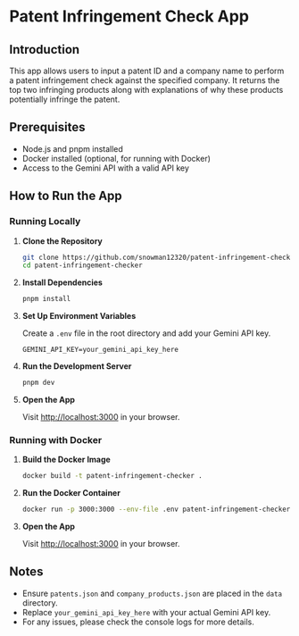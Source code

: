 # Patent Infringement Check App

## Introduction
This app allows users to input a patent ID and a company name to perform a patent infringement check against the specified company. It returns the top two infringing products along with explanations of why these products potentially infringe the patent.

## Prerequisites
- Node.js and pnpm installed
- Docker installed (optional, for running with Docker)
- Access to the Gemini API with a valid API key

## How to Run the App

### Running Locally

1. **Clone the Repository**

   ```bash
   git clone https://github.com/snowman12320/patent-infringement-checker.git
   cd patent-infringement-checker
   ```

2. **Install Dependencies**

   ```bash
   pnpm install
   ```

3. **Set Up Environment Variables**

   Create a `.env` file in the root directory and add your Gemini API key.

   ```env
   GEMINI_API_KEY=your_gemini_api_key_here
   ```

4. **Run the Development Server**

   ```bash
   pnpm dev
   ```

5. **Open the App**

   Visit [http://localhost:3000](http://localhost:3000) in your browser.

### Running with Docker

1. **Build the Docker Image**

   ```bash
   docker build -t patent-infringement-checker .
   ```

2. **Run the Docker Container**

   ```bash
   docker run -p 3000:3000 --env-file .env patent-infringement-checker
   ```

3. **Open the App**

   Visit [http://localhost:3000](http://localhost:3000) in your browser.

## Notes
- Ensure `patents.json` and `company_products.json` are placed in the `data` directory.
- Replace `your_gemini_api_key_here` with your actual Gemini API key.
- For any issues, please check the console logs for more details.